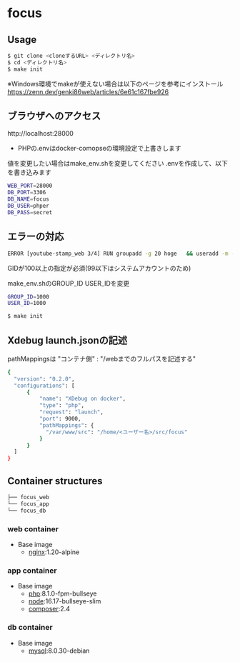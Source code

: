 # focus

## Usage

```bash
$ git clone <cloneするURL> <ディレクトリ名>
$ cd <ディレクトリ名>
$ make init
```

※Windows環境でmakeが使えない場合は以下のページを参考にインストール
https://zenn.dev/genki86web/articles/6e61c167fbe926

## ブラウザへのアクセス

http://localhost:28000

- PHPの.envはdocker-comopseの環境設定で上書きします

値を変更したい場合はmake_env.shを変更してください
.envを作成して、以下を書き込みます

```bash
WEB_PORT=28000
DB_PORT=3306
DB_NAME=focus
DB_USER=phper
DB_PASS=secret
```

## エラーの対応

```bash
ERROR [youtube-stamp_web 3/4] RUN groupadd -g 20 hoge   && useradd -m -s /bin/bash -l -u 501 -g 20 hoge   && chown -R hoge:hoge /var/www/   && chmod +x /var/www/   && mkdir /var/run/php-fpm   && chown -R hoge:hoge /var
```

GIDが100以上の指定が必須(99以下はシステムアカウントのため)

make_env.shのGROUP_ID USER_IDを変更

```bash
GROUP_ID=1000
USER_ID=1000
```

```bash
$ make init
```

## Xdebug launch.jsonの記述

pathMappingsは
"コンテナ側" : "/webまでのフルパスを記述する"

```bash
{
  "version": "0.2.0",
  "configurations": [
      {
          "name": "XDebug on docker",
          "type": "php",
          "request": "launch",
          "port": 9000,
          "pathMappings": {
            "/var/www/src": "/home/<ユーザー名>/src/focus"
          }
      }
  ]
}
```

## Container structures

```bash
├── focus_web
└── focus_app
└── focus_db
```
### web container

- Base image
  - [nginx](https://hub.docker.com/_/nginx):1.20-alpine

### app container

- Base image
  - [php](https://hub.docker.com/_/php):8.1.0-fpm-bullseye
  - [node](https://hub.docker.com/_/node):16.17-bullseye-slim
  - [composer](https://hub.docker.com/_/composer):2.4

### db container

- Base image
  - [mysql](https://hub.docker.com/_/mysql):8.0.30-debian
